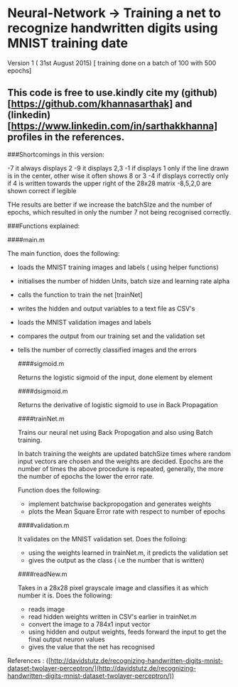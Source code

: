 # Neural-Network -> Training a net to recognize handwritten digits using MNIST training date
Version 1 ( 31st August 2015) [ training done on a batch of 100 with 500 epochs]

## This code is free to use.kindly cite my (github)[https://github.com/khannasarthak] and (linkedin)[https://www.linkedin.com/in/sarthakkhanna] profiles in the references. 


###Shortcomings in this version:

-7 it always displays 2
-9 it displays 2,3
-1 if displays 1 only if the line drawn is in the center, other wise it often shows 8 or 3
-4 if displays correctly only if 4 is written towards the upper right of the 28x28 matrix
-8,5,2,0 are shown correct if legible

 THe results are better if we increase the batchSIze and the number of epochs, which resulted in only the number 7 not being recognised correctly.

 ###Functions explained:

 ####main.m

 The main function, does the following:
- loads the MNIST training images and labels ( using helper functions)
- initialises the number of hidden Units, batch size and learning rate alpha
- calls the function to train the net [trainNet]
- writes the hidden and output variables to a text file as CSV's
- loads the MNIST validation images and labels
- compares the output from our training set and the validation set
- tells the number of correctly classified images and the errors

  ####sigmoid.m

  Returns the logistic sigmoid of the input, done element by element

  ####dsigmoid.m

  Returns the derivative of logistic sigmoid to use in Back Propagation

  ####trainNet.m

  Trains our neural net using Back Propogation and also using Batch training.

  In batch training the weights are updated batchSize times where random input vectors are chosen and the weights are decided.
  Epochs are the number of times the above procedure is repeated, generally, the more the number of epochs the lower the error rate.

  Function does the following:
  - implement batchwise backpropogation and generates weights
  - plots the Mean Square Error rate with respect to number of epochs

  ####validation.m

  It validates on the MNIST validation set. Does the folloing:
  - using the weights learned in trainNet.m, it predicts the validation set
  - gives the output as the class ( i.e the number that is written)

  ####readNew.m

  Takes in a 28x28 pixel grayscale image and classifies it as which number it is. Does the following:
  - reads image
  - read hidden weights written in CSV's earlier in trainNet.m
  - convert the image to a 784x1 input vector
  - using hidden and output weights, feeds forward the input to get the final output neuron values
  - gives the value that the net has recognised



 References : ([http://davidstutz.de/recognizing-handwritten-digits-mnist-dataset-twolayer-perceptron/](http://davidstutz.de/recognizing-handwritten-digits-mnist-dataset-twolayer-perceptron/))
